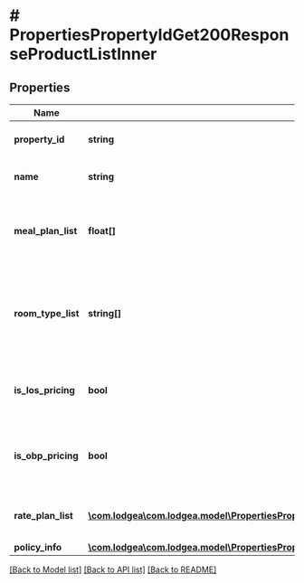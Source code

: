 # # PropertiesPropertyIdGet200ResponseProductListInner

## Properties

Name | Type | Description | Notes
------------ | ------------- | ------------- | -------------
**property_id** | **string** | The ID of the property. |
**name** | **string** | The name of the product. |
**meal_plan_list** | **float[]** | A list of meal type codes included in this product. |
**room_type_list** | **string[]** | An array of strings describing the room types included in this product. |
**is_los_pricing** | **bool** | Whether this product is length of stay pricing. | [optional]
**is_obp_pricing** | **bool** | Whether this product is occupancy based pricing. | [optional]
**rate_plan_list** | [**\com.lodgea\com.lodgea.model\PropertiesPropertyIdGet200ResponseProductListInnerRatePlanListInner[]**](PropertiesPropertyIdGet200ResponseProductListInnerRatePlanListInner.md) | The rate plans for this product. |
**policy_info** | [**\com.lodgea\com.lodgea.model\PropertiesPropertyIdGet200ResponseProductListInnerPolicyInfo**](PropertiesPropertyIdGet200ResponseProductListInnerPolicyInfo.md) |  | [optional]

[[Back to Model list]](../../README.md#models) [[Back to API list]](../../README.md#endpoints) [[Back to README]](../../README.md)
